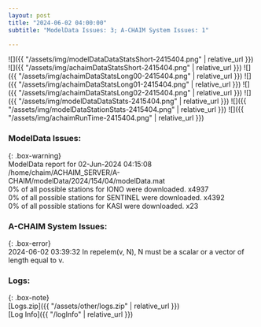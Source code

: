 ```yaml
---
layout: post
title: "2024-06-02 04:00:00"
subtitle: "ModelData Issues: 3; A-CHAIM System Issues: 1"

---
```


![]({{ "/assets/img/modelDataDataStatsShort-2415404.png" | relative_url }})
![]({{ "/assets/img/achaimDataStatsShort-2415404.png" | relative_url }})
![]({{ "/assets/img/achaimDataStatsLong00-2415404.png" | relative_url }})
![]({{ "/assets/img/achaimDataStatsLong01-2415404.png" | relative_url }})
![]({{ "/assets/img/achaimDataStatsLong02-2415404.png" | relative_url }})
![]({{ "/assets/img/modelDataDataStats-2415404.png" | relative_url }})
![]({{ "/assets/img/modelDataStationStats-2415404.png" | relative_url }})
![]({{ "/assets/img/achaimRunTime-2415404.png" | relative_url }})


### ModelData Issues:  
  
{: .box-warning}  
 ModelData report for 02-Jun-2024 04:15:08   
 /home/chaim/ACHAIM_SERVER/A-CHAIM/modelData/2024/154/04/modelData.mat   
 0% of all possible stations for IONO were downloaded. x4937   
 0% of all possible stations for SENTINEL were downloaded. x4392   
 0% of all possible stations for KASI were downloaded. x23   
  
### A-CHAIM System Issues:  
  
{: .box-error}  
2024-06-02 03:39:32 In repelem(v, N), N must be a scalar or a vector of length equal to v.  

### Logs:  
  
{: .box-note}  
[Logs.zip]({{ "/assets/other/logs.zip" | relative_url }})  
[Log Info]({{ "/logInfo" | relative_url }})  
